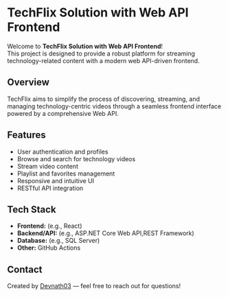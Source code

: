 # TechFlix Solution with Web API Frontend

Welcome to **TechFlix Solution with Web API Frontend**!  
This project is designed to provide a robust platform for streaming technology-related content with a modern web API-driven frontend.

## Overview

TechFlix aims to simplify the process of discovering, streaming, and managing technology-centric videos through a seamless frontend interface powered by a comprehensive Web API.

## Features

- User authentication and profiles  
- Browse and search for technology videos  
- Stream video content  
- Playlist and favorites management  
- Responsive and intuitive UI  
- RESTful API integration  

## Tech Stack

- **Frontend:** (e.g., React)  
- **Backend/API:** (e.g., ASP.NET Core Web API,REST Framework)  
- **Database:** (e.g., SQL Server)   
- **Other:** GitHub Actions

## Contact

Created by [Devnath03](https://github.com/Devnath03) — feel free to reach out for questions!

